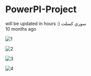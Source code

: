 # PowerPI-Project
will be updated in hours :)
سوري كسلت <br>
10 months ago


![1](https://github.com/user-attachments/assets/2318e1d4-7b9b-4d04-8e5a-ec2ec07f17e8)

![2](https://github.com/user-attachments/assets/4f4ace30-1f2f-4ca6-90bb-96f6975a11db)

![3](https://github.com/user-attachments/assets/0aa4828e-e50b-455b-8682-0cb18971810c)

![4](https://github.com/user-attachments/assets/a3c0c008-aeeb-421d-96aa-d481c720b002)
